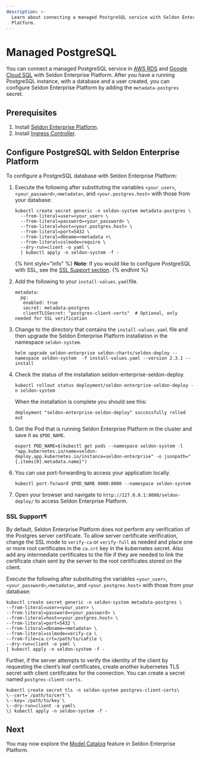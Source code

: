 ```yaml
---
description: >-
  Learn about connecting a managed PostgreSQL service with Seldon Enterprise
  Platform.
---
```


# Managed PostgreSQL

You can connect a managed PostgreSQL service in [AWS RDS](./#amazon-rds) and [Google Cloud SQL](./#cloud-sql-for-postgresql) with Seldon Enterprise Platform. After you have a running PostgreSQL instance, with a database and a user created, you can configure Seldon Enterprise Platform by adding the `metadata-postgres` secret.

## Prerequisites

1. Install [Seldon Enterprise Platform](../seldon-enterprise-platform.md).
2. Install [Ingress Controller](../ingress-controller/).

## Configure PostgreSQL with Seldon Enterprise Platform

To configure a PostgreSQL database with Seldon Enterprise Platform:

1.  Execute the following after substituting the variables `<your_user>`, `<your_password>`,`<metadata>`, and `<your.postgres.host>` with those from your database:

    ```
    kubectl create secret generic -n seldon-system metadata-postgres \
      --from-literal=user=<your_user> \
      --from-literal=password=<your_password> \
      --from-literal=host=<your.postgres.host> \
      --from-literal=port=5432 \
      --from-literal=dbname=<metadata >\
      --from-literal=sslmode=require \
      --dry-run=client -o yaml \
      | kubectl apply -n seldon-system -f -
    ```

    {% hint style="info" %}
    **Note**: If you would like to configure PostgreSQL with SSL, see the [SSL Support section](managed-postgresql.md#ssl-support).
    {% endhint %}
2.  Add the following to your `install-values.yaml`file.

    ```
    metadata:
      pg:
       enabled: true
       secret: metadata-postgres
       clientTLSSecret: "postgres-client-certs"  # Optional, only needed for SSL verification
    ```
3.  Change to the directory that contains the `install-values.yaml` file and then upgrade the Seldon Enterprise Platform installation in the namespace `seldon-system`.

    ```
    helm upgrade seldon-enterprise seldon-charts/seldon-deploy --namespace seldon-system  -f install-values.yaml --version 2.3.1 --install
    ```
4.  Check the status of the installation seldon-enterprise-seldon-deploy.

    ```
    kubectl rollout status deployment/seldon-enterprise-seldon-deploy -n seldon-system
    ```

    When the installation is complete you should see this:

    ```
    deployment "seldon-enterprise-seldon-deploy" successfully rolled out
    ```
5.  Get the Pod that is running Seldon Enterprise Platform in the cluster and save it as `$POD_NAME`.

    ```
    export POD_NAME=$(kubectl get pods --namespace seldon-system -l "app.kubernetes.io/name=seldon-deploy,app.kubernetes.io/instance=seldon-enterprise" -o jsonpath="{.items[0].metadata.name}")
    ```
6.  You can use port-forwarding to access your application locally.

    ```
    kubectl port-forward $POD_NAME 8000:8000 --namespace seldon-system
    ```
7. Open your browser and navigate to `http://127.0.0.1:8000/seldon-deploy/` to access Seldon Enterprise Platform.

### SSL Support¶

By default, Seldon Enterprise Platform does not perform any verification of the Postgres server certificate. To allow server certificate verification, change the SSL mode to `verify-ca` or `verify-full` as needed and place one or more root certificates in the `ca.crt` key in the kubernetes secret. Also add any intermediate certificates to the file if they are needed to link the certificate chain sent by the server to the root certificates stored on the client.



&#x20;Execute the following after substituting the variables `<your_user>`, `<your_password>`,`<metadata>`, and `<your.postgres.host>` with those from your database:

```
kubectl create secret generic -n seldon-system metadata-postgres \
--from-literal=user=<your_user> \
--from-literal=password=<your_password> \
--from-literal=host=<your.postgres.host> \
--from-literal=port=5432 \
--from-literal=dbname=<metadata> \
--from-literal=sslmode=verify-ca \
--from-file=ca.crt=/path/to/caFile \
--dry-run=client -o yaml \
| kubectl apply -n seldon-system -f -
```

Further, if the server attempts to verify the identity of the client by requesting the client’s leaf certificates, create another kubernetes TLS secret with client certificates for the connection. You can create a secret named `postgres-client-certs`.

```
kubectl create secret tls -n seldon-system postgres-client-certs\
\--cert=`/path/to/cert`\
\--key=`/path/to/key`\
\--dry-run=client -o yaml\
\| kubectl apply -n seldon-system -f -
```

## Next

You may now explore the [Model Catalog](https://deploy.seldon.io/en/v2.3/contents/demos/general/model-catalog/index.html) feature in Seldon Enterprise Platform.